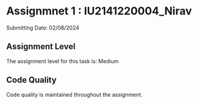 # Assignmnet 1 : IU2141220004_Nirav

Submitting Date: 02/08/2024

## Assignment Level

The assignment level for this task is: Medium

## Code Quality

Code quality is maintained throughout the assignment.


